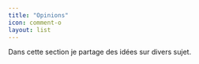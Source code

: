 ```yaml
---
title: "Opinions"
icon: comment-o
layout: list
---
```


Dans cette section je partage des idées sur divers sujet. 